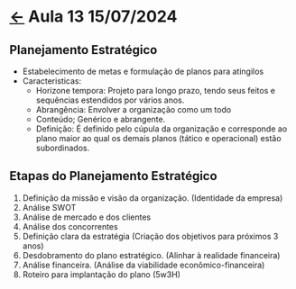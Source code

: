 # [&larr;](../index.md) Aula 13 15/07/2024

## Planejamento Estratégico

- Estabelecimento de metas e formulação de planos para atingilos
- Caracteristicas:
  - Horizone tempora: Projeto para longo prazo, tendo seus feitos e sequências estendidos por vários anos.
  - Abrangência: Envolver a organização como um todo
  - Conteúdo; Genérico e abrangente.
  - Definição: É definido pelo cúpula da organização e corresponde ao plano maior ao qual os demais planos (tático e operacional) estão subordinados.

## Etapas do Planejamento Estratégico

1. Definição da missão e visão da organização. (Identidade da empresa)
2. Análise SWOT
3. Análise de mercado e dos clientes
4. Análise dos concorrentes
5. Definição clara da estratégia (Criação dos objetivos para próximos 3 anos)
6. Desdobramento do plano estratégico. (Alinhar à realidade financeira)
7. Análise financeira. (Análise da viabilidade econômico-financeira)
8. Roteiro para implantação do plano (5w3H)
